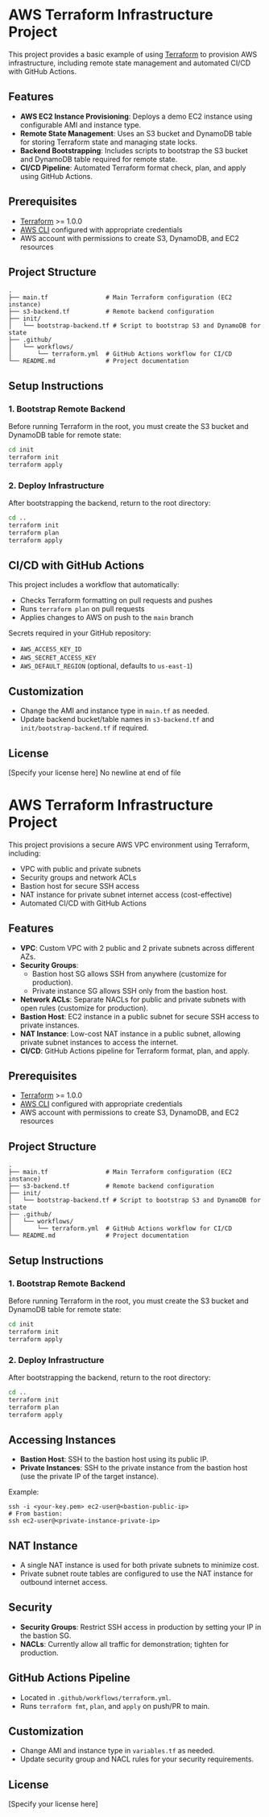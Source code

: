# AWS Terraform Infrastructure Project

This project provides a basic example of using [Terraform](https://www.terraform.io/) to provision AWS infrastructure, including remote state management and automated CI/CD with GitHub Actions.

## Features
- **AWS EC2 Instance Provisioning**: Deploys a demo EC2 instance using configurable AMI and instance type.
- **Remote State Management**: Uses an S3 bucket and DynamoDB table for storing Terraform state and managing state locks.
- **Backend Bootstrapping**: Includes scripts to bootstrap the S3 bucket and DynamoDB table required for remote state.
- **CI/CD Pipeline**: Automated Terraform format check, plan, and apply using GitHub Actions.

## Prerequisites
- [Terraform](https://www.terraform.io/downloads.html) >= 1.0.0
- [AWS CLI](https://aws.amazon.com/cli/) configured with appropriate credentials
- AWS account with permissions to create S3, DynamoDB, and EC2 resources

## Project Structure
```
.
├── main.tf                # Main Terraform configuration (EC2 instance)
├── s3-backend.tf          # Remote backend configuration
├── init/
│   └── bootstrap-backend.tf # Script to bootstrap S3 and DynamoDB for state
├── .github/
│   └── workflows/
│       └── terraform.yml  # GitHub Actions workflow for CI/CD
└── README.md              # Project documentation
```

## Setup Instructions

### 1. Bootstrap Remote Backend
Before running Terraform in the root, you must create the S3 bucket and DynamoDB table for remote state:

```sh
cd init
terraform init
terraform apply
```

### 2. Deploy Infrastructure
After bootstrapping the backend, return to the root directory:

```sh
cd ..
terraform init
terraform plan
terraform apply
```

## CI/CD with GitHub Actions
This project includes a workflow that automatically:
- Checks Terraform formatting on pull requests and pushes
- Runs `terraform plan` on pull requests
- Applies changes to AWS on push to the `main` branch

Secrets required in your GitHub repository:
- `AWS_ACCESS_KEY_ID`
- `AWS_SECRET_ACCESS_KEY`
- `AWS_DEFAULT_REGION` (optional, defaults to `us-east-1`)

## Customization
- Change the AMI and instance type in `main.tf` as needed.
- Update backend bucket/table names in `s3-backend.tf` and `init/bootstrap-backend.tf` if required.

## License
[Specify your license here]
No newline at end of file
# AWS Terraform Infrastructure Project

This project provisions a secure AWS VPC environment using Terraform, including:
- VPC with public and private subnets
- Security groups and network ACLs
- Bastion host for secure SSH access
- NAT instance for private subnet internet access (cost-effective)
- Automated CI/CD with GitHub Actions

## Features
- **VPC**: Custom VPC with 2 public and 2 private subnets across different AZs.
- **Security Groups**: 
  - Bastion host SG allows SSH from anywhere (customize for production).
  - Private instance SG allows SSH only from the bastion host.
- **Network ACLs**: Separate NACLs for public and private subnets with open rules (customize for production).
- **Bastion Host**: EC2 instance in a public subnet for secure SSH access to private instances.
- **NAT Instance**: Low-cost NAT instance in a public subnet, allowing private subnet instances to access the internet.
- **CI/CD**: GitHub Actions pipeline for Terraform format, plan, and apply.

## Prerequisites
- [Terraform](https://www.terraform.io/downloads.html) >= 1.0.0
- [AWS CLI](https://aws.amazon.com/cli/) configured with appropriate credentials
- AWS account with permissions to create S3, DynamoDB, and EC2 resources

## Project Structure
```
.
├── main.tf                # Main Terraform configuration (EC2 instance)
├── s3-backend.tf          # Remote backend configuration
├── init/
│   └── bootstrap-backend.tf # Script to bootstrap S3 and DynamoDB for state
├── .github/
│   └── workflows/
│       └── terraform.yml  # GitHub Actions workflow for CI/CD
└── README.md              # Project documentation
```

## Setup Instructions

### 1. Bootstrap Remote Backend
Before running Terraform in the root, you must create the S3 bucket and DynamoDB table for remote state:

```sh
cd init
terraform init
terraform apply
```

### 2. Deploy Infrastructure
After bootstrapping the backend, return to the root directory:

```sh
cd ..
terraform init
terraform plan
terraform apply
```

## Accessing Instances
- **Bastion Host**: SSH to the bastion host using its public IP.
- **Private Instances**: SSH to the private instance from the bastion host (use the private IP of the target instance).

Example:
```
ssh -i <your-key.pem> ec2-user@<bastion-public-ip>
# From bastion:
ssh ec2-user@<private-instance-private-ip>
```

## NAT Instance
- A single NAT instance is used for both private subnets to minimize cost.
- Private subnet route tables are configured to use the NAT instance for outbound internet access.

## Security
- **Security Groups**: Restrict SSH access in production by setting your IP in the bastion SG.
- **NACLs**: Currently allow all traffic for demonstration; tighten for production.

## GitHub Actions Pipeline
- Located in `.github/workflows/terraform.yml`.
- Runs `terraform fmt`, `plan`, and `apply` on push/PR to main.

## Customization
- Change AMI and instance type in `variables.tf` as needed.
- Update security group and NACL rules for your security requirements.

## License
[Specify your license here]
